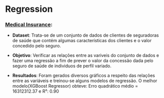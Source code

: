 # Regression

### [Medical Insurance](https://github.com/otaviomguerra/Portifolio/tree/master/End-to-End%20ML%20Projects%20in%20Jupyter%20Notebooks/Regression/Medical%20Insurance):
- **Dataset**: Trata-se de um conjunto de dados de clientes de seguradoras de saúde que contém algumas características dos clientes e o valor concedido pelo seguro.

- **Objetivo**: Verificar as relações entre as variveis do conjunto de dados e fazer uma regressão a fim de prever o valor da concessão dada pelo seguro de saúde de individuos de perfil variado.

- **Resultados**: Foram gerados diversos gráficos a respeito das relações entre as variáveis e treinou-se alguns modelos de regressão. O melhor modelo(XGBoost Regressor) obteve: Erro quadrático médio = 16312312.37 e R²: 0.90
